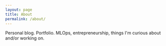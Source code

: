 ```yaml
---
layout: page
title: About
permalink: /about/
---
```


Personal blog. Portfolio. MLOps, entrepreneurship, things I'm curious about and/or working on.
